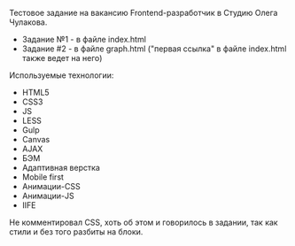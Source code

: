 Тестовое задание на вакансию Frontend-разработчик в Cтудию Олега Чулакова.

- Задание №1 - в файле index.html
- Задание #2 - в файле graph.html ("первая ссылка" в файле index.html также ведет на него)

Используемые технологии:
 - HTML5
 - CSS3
 - JS
 - LESS
 - Gulp
 - Canvas
 - AJAX
 - БЭМ
 - Адаптивная верстка
 - Mobile first
 - Анимации-CSS
 - Анимации-JS
 - IIFE

Не комментировал CSS, хоть об этом и говорилось в задании, так как стили и без того разбиты на блоки.
